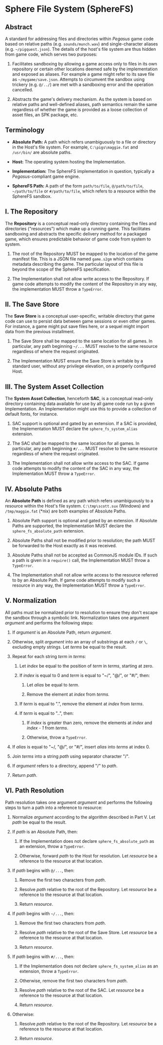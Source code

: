 Sphere File System (SphereFS)
=============================

Abstract
--------

A standard for addressing files and directories within *Pegasus* game code
based on relative paths (e.g. `sounds/munch.wav`) and single-character aliases
(e.g. `~/pigquest.json`).  The details of the host's file system are thus
hidden from game code, which serves two purposes:

1. Facilitates sandboxing by allowing a game access only to files in its own
   repository or certain other locations deemed safe by the implementation and
   exposed as aliases.  For example a game might refer to its save file as
   `~/mygame/save.json`.  Attempts to circumvent the sandbox using trickery
   (e.g. `@/../`) are met with a sandboxing error and the operation cancelled.

2. Abstracts the game's delivery mechanism.  As the system is based on relative
   paths and well-defined aliases, path semantics remain the same regardless of
   whether the game is provided as a loose collection of asset files, an SPK
   package, etc.


Terminology
-----------

* **Absolute Path:** A path which refers unambiguously to a file or directory
  in the Host's file system.  For example, `C:\pigs\maggie.fat` and `/usr/bin/`
  are absolute paths.

* **Host:** The operating system hosting the Implementation.

* **Implementation:** The SphereFS implementation in question, typically a
  *Pegasus*-compliant game engine.

* **SphereFS Path:** A path of the form `path/to/file`, `@/path/to/file`,
  `~/path/to/file` or `#/path/to/file`, which refers to a resource within the
  SphereFS sandbox.


I. The Repository
-----------------

The **Repository** is a conceptual read-only directory containing the files and
directories ("resources") which make up a running game.  This facilitates
sandboxing and abstracts the specific delivery method for a packaged game,
which ensures predictable behavior of game code from system to system.

1. The root of the Repository MUST be mapped to the location of the game
   manifest file.  This is a JSON file named `game.s2gm` which contains
   metadata describing the game.  The particular layout of this file is beyond
   the scope of the SphereFS specification.

2. The Implementation shall not allow write access to the Repository.  If game
   code attempts to modify the content of the Repository in any way, the
   implementation MUST throw a `TypeError`.


II. The Save Store
------------------

The **Save Store** is a conceptual user-specific, writable directory that game
code can use to persist data between game sessions or even other games.  For
instance, a game might put save files here, or a sequel might import data from
the previous installment.

1. The Save Store shall be mapped to the same location for all games.  In
   particular, any path beginning `~/...` MUST resolve to the same resource
   regardless of where the request originated.

2. The Implementation MUST ensure the Save Store is writable by a standard
   user, without any privilege elevation, on a properly configured Host.


III. The System Asset Collection
--------------------------------

The **System Asset Collection**, henceforth **SAC**, is a conceptual read-only
directory containing data available for use by all game code run by a given
Implementation.  An Implementation might use this to provide a collection of
default fonts, for instance.

1. SAC support is optional and gated by an extension.  If a SAC is provided,
   the Implementation MUST declare the `sphere_fs_system_alias` extension.

2. The SAC shall be mapped to the same location for all games.  In particular,
   any path beginning `#/...` MUST resolve to the same resource regardless of
   where the request originated.

3. The Implementation shall not allow write access to the SAC.  If game code
   attempts to modify the content of the SAC in any way, the Implementation
   MUST throw a `TypeError`.


IV. Absolute Paths
------------------

An **Absolute Path** is defined as any path which refers unambiguously to a
resource within the Host's file system.  `C:\tmp\scott.sux` (Windows) and
`/tmp/maggie.fat` (*nix) are both examples of Absolute Paths.

1. Absolute Path support is optional and gated by an extension.  If
   Absolute Paths are supported, the Implementation MUST declare the
   `sphere_fs_absolute_path` extension.

2. Absolute Paths shall not be modified prior to resolution; the path MUST be
   forwarded to the Host exactly as it was received.

3. Absolute Paths shall not be accepted as CommonJS module IDs.  If such a
   path is given in a `require()` call, the Implementation MUST throw a
   `TypeError`.

3. The Implementation shall not allow write access to the resource referred to
   by an Absolute Path.  If game code attempts to modify such a resource in any
   way, the Implementation MUST throw a `TypeError`.


V. Normalization
----------------

All paths must be normalized prior to resolution to ensure they don't escape
the sandbox through a symbolic link.  Normalization takes one argument
*argument* and performs the following steps:

1. If *argument* is an Absolute Path, return *argument*.

1. Otherwise, split *argument* into an array of substrings at each `/` or `\`,
   excluding empty strings.  Let *terms* be equal to the result.

2. Repeat for each string *term* in *terms*:

   1. Let *index* be equal to the position of *term* in *terms*, starting at
      zero.

   2. If *index* is equal to 0 and *term* is equal to "~/", "@/", or "#/",
      then:
   
      1. Let *alias* be equal to *term*.
      
      2. Remove the element at *index* from *terms*.

   3. If *term* is equal to ".", remove the element at *index* from *terms*.

   4. If *term* is equal to "..", then:

      1. If *index* is greater than zero, remove the elements at *index* and
         *index - 1* from *terms*.

      2. Otherwise, throw a `TypeError`.

3. If *alias* is equal to "~/, "@/", or "#/", insert *alias* into *terms* at
   index 0.

4. Join *terms* into a string *path* using separator character "/".

5. If *argument* refers to a directory, append "/" to *path*.

5. Return *path*.


VI. Path Resolution
-------------------

Path resolution takes one argument *argument* and performs the following steps
to turn a path into a reference to resource:

1. Normalize *argument* according to the algorithm described in Part V.  Let
   *path* be equal to the result.

1. If *path* is an Absolute Path, then:

   1. If the Implementation does not declare `sphere_fs_absolute_path` as an
      extension, throw a `TypeError`.

   2. Otherwise, forward *path* to the Host for resolution.  Let *resource* be
      a reference to the resource at that location.

2. If *path* begins with `@/...`, then:

   1. Remove the first two characters from *path*.
   
   2. Resolve *path* relative to the root of the Repository.  Let *resource* be
      a reference to the resource at that location.
   
   3. Return *resource*.

3. If *path* begins with `~/...`, then:

   1. Remove the first two characters from *path*.
   
   2. Resolve *path* relative to the root of the Save Store.  Let *resource* be
      a reference to the resource at that location.
   
   3. Return *resource*.

4. If *path* begins with `#/...`, then:

   1. If the Implementation does not declare `sphere_fs_system_alias` as an
      extension, throw a `TypeError`.

   2. Otherwise, remove the first two characters from *path*.
   
   3. Resolve *path* relative to the root of the SAC.  Let *resource* be a
      reference to the resource at that location.
   
   4. Return *resource*.

5. Otherwise:
   
   1. Resolve *path* relative to the root of the Repository.  Let *resource* be
      a reference to the resource at that location.
   
   2. Return *resource*.
